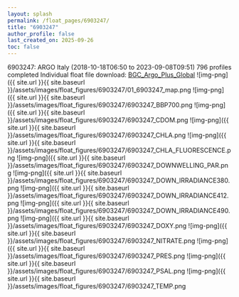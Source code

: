 ```yaml
---
layout: splash
permalink: /float_pages/6903247/
title: "6903247"
author_profile: false
last_created_on: 2025-09-26
toc: false
---
```

 
6903247: ARGO Italy (2018-10-18T06:50 to 2023-09-08T09:51)
796 profiles completed
Individual float file download: [BGC_Argo_Plus_Global](https://ftp.soest.hawaii.edu/bgc_argo_plus/Individual_Floats/outliers_removed/6903247_Sprof_processed.nc)
![img-png]({{ site.url }}{{ site.baseurl }}/assets/images/float_figures/6903247/01_6903247_map.png
![img-png]({{ site.url }}{{ site.baseurl }}/assets/images/float_figures/6903247/6903247_BBP700.png
![img-png]({{ site.url }}{{ site.baseurl }}/assets/images/float_figures/6903247/6903247_CDOM.png
![img-png]({{ site.url }}{{ site.baseurl }}/assets/images/float_figures/6903247/6903247_CHLA.png
![img-png]({{ site.url }}{{ site.baseurl }}/assets/images/float_figures/6903247/6903247_CHLA_FLUORESCENCE.png
![img-png]({{ site.url }}{{ site.baseurl }}/assets/images/float_figures/6903247/6903247_DOWNWELLING_PAR.png
![img-png]({{ site.url }}{{ site.baseurl }}/assets/images/float_figures/6903247/6903247_DOWN_IRRADIANCE380.png
![img-png]({{ site.url }}{{ site.baseurl }}/assets/images/float_figures/6903247/6903247_DOWN_IRRADIANCE412.png
![img-png]({{ site.url }}{{ site.baseurl }}/assets/images/float_figures/6903247/6903247_DOWN_IRRADIANCE490.png
![img-png]({{ site.url }}{{ site.baseurl }}/assets/images/float_figures/6903247/6903247_DOXY.png
![img-png]({{ site.url }}{{ site.baseurl }}/assets/images/float_figures/6903247/6903247_NITRATE.png
![img-png]({{ site.url }}{{ site.baseurl }}/assets/images/float_figures/6903247/6903247_PRES.png
![img-png]({{ site.url }}{{ site.baseurl }}/assets/images/float_figures/6903247/6903247_PSAL.png
![img-png]({{ site.url }}{{ site.baseurl }}/assets/images/float_figures/6903247/6903247_TEMP.png
